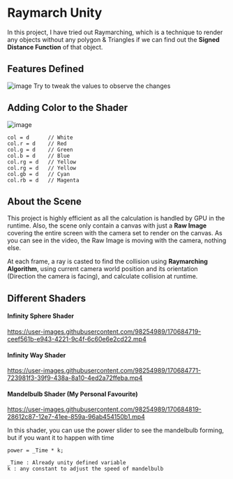 # Raymarch Unity
In this project, I have tried out Raymarching, which is a technique to render any objects without any polygon & Triangles if we can find out the ****Signed Distance Function**** of that object.

## Features Defined
![image](https://user-images.githubusercontent.com/98254989/170683738-18303f32-e2ef-4ab5-acbb-26f8298d6193.png)
Try to tweak the values to observe the changes

## Adding Color to the Shader
![image](https://user-images.githubusercontent.com/98254989/170683860-60d1aafa-b9d0-4177-a70e-7168cb22ecd6.png)
```
col = d      // White
col.r = d    // Red
col.g = d    // Green
col.b = d    // Blue
col.rg = d   // Yellow
col.rg = d   // Yellow
col.gb = d   // Cyan
col.rb = d   // Magenta
```

## About the Scene
This project is highly efficient as all the calculation is handled by GPU in the runtime.
Also, the scene only contain a canvas with just a **Raw Image** covering the entire screen with the camera set to render on the canvas. As you can see in the video, the Raw Image is moving with the camera, nothing else.

At each frame, a ray is casted to find the collision using **Raymarching Algorithm**, using current camera world position and its orientation (Direction the camera is facing), and calculate collision at runtime.

## Different Shaders

#### Infinity Sphere Shader
https://user-images.githubusercontent.com/98254989/170684719-ceef561b-e943-4221-9c4f-6c60e6e2cd22.mp4

#### Infinity Way Shader
https://user-images.githubusercontent.com/98254989/170684771-723981f3-39f9-438a-8a10-4ed2a72ffeba.mp4

#### Mandelbulb Shader (My Personal Favourite)
https://user-images.githubusercontent.com/98254989/170684819-28612c87-12e7-41ee-859a-96ab454150b1.mp4

In this shader, you can use the power slider to see the mandelbulb forming, but if you want it to happen with time
```
power = _Time * k;

_Time : Already unity defined variable 
k : any constant to adjust the speed of mandelbulb
```
